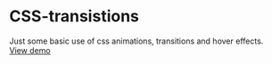 # CSS-transistions
Just some basic use of css animations, transitions and hover effects.<br>
<a href="https://sindre2.github.io/CSS-transistions/">View demo</a>
